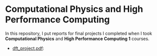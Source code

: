 # Computational Physics and High Performance Computing

In this repository, I put reports for final projects I completed when I took **Computational Physics** and **High Performance Computing 1** courses.





- [dft_project.pdf](https://github.com/hsuanhao/Computational_Physics/blob/master/dft_project.pdf):
